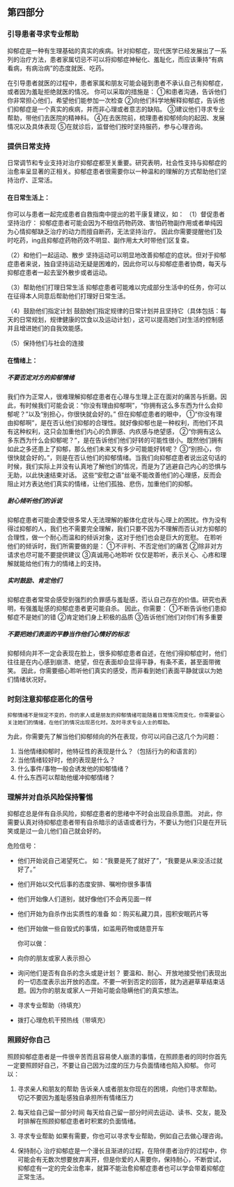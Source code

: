 ## 第四部分
### 引导患者寻求专业帮助
   抑郁症是一种有生理基础的真实的疾病。针对抑郁症，现代医学已经发展出了一系列的治疗方法，患者家属切忌不可以将抑郁症神秘化、羞耻化，而应该秉持“有病看病，有病治病”的态度就医、吃药。
   
   在引导患者就医的过程中，患者家属和朋友可能会碰到患者不承认自己有抑郁症，或者因为羞耻拒绝就医的情况。
你可以采取的措施是：
①和患者沟通，告诉他们你非常担心他们，希望他们能参加一次检查
②向他们科学地解释抑郁症，告诉他们抑郁症是一个真实的疾病，并而非心理或者意志的缺陷。
③建议他们寻求专业帮助，带他们去医院的精神科。
④在去医院前，梳理患者抑郁倾向的起因、发展情况以及具体表现
⑤在就诊后，监督他们按时坚持服药，参与心理咨询。


### 提供日常支持
   日常调节和专业支持对治疗抑郁症都至关重要。研究表明，社会性支持与抑郁症的治愈率呈显著的正相关。抑郁症患者很需要你以一种温和的理解的方式帮助他们坚持治疗、正常活。

#### 在日常生活上：
你可以与患者一起完成患者自救指南中提出的若干康复建议，如：
（1）督促患者坚持治疗：
    抑郁症患者可能会因为不相信药物药效、害怕药物副作用或者单纯因为心情抑郁缺乏治疗的动力而擅自断药，无法坚持治疗。
因此你需要提醒他们及时吃药，ing且抑郁症药物药效不明显、副作用太大时带他们区复查。
   
（2）和他们一起运动、散步
   坚持运动可以明显地改善抑郁症的症状。但对于抑郁症患者来说，独自坚持运动无疑是困难的，因此你可以与抑郁症患者协商，每天与抑郁症患者一起去室外散步或者运动。

（3）帮助他们打理日常生活
  抑郁症患者可能难以完成部分生活中的任务，你可以在征得本人同意后帮助他们打理好日常生活。

（4）鼓励他们指定计划
   鼓励她们指定规律的日常计划并且坚持它（具体包括：每天的日常规划，规律健康的饮食以及运动计划），这可以提高她们对生活的控制感并且增进她们的自我效能感。
   
（5）保持他们与社会的连接


#### 在情绪上：

##### 不要否定对方的抑郁情绪
我们作为正常人，很难理解抑郁症患者在心理与生理上正在面对的痛苦与折磨。因此，有时候我们可能会说：“你没有理由抑郁啊”，“你拥有这么多东西为什么会抑郁呢？”以及“别担心，你很快就会好的。”
但在抑郁症患者的眼中，
①“你没有理由抑郁啊”，是在否认他们抑郁的合理性。就好像抑郁也是一种权利，而他们不具有这种权利，这只会加重他们内心的负罪感、内疚感与绝望感，
②“你拥有这么多东西为什么会抑郁呢？”，是在告诉他们他们好转的可能性很小。既然他们拥有如此之多还患上了抑郁，那么他们未来又有多少可能能好转呢？
③“别担心，你很快就会好的。”，则是在否认他们的抑郁情绪。当我们向抑郁症患者说出这句话的时候，我们实际上并没有认真地了解他们的情况，而是为了逃避自己内心的恐惧与无助，以此快速结束对话。
这些“安慰之语”丝毫不能改善他们的心理感，反而会阻止对方表达他们真实的情绪，让他们孤独、悲伤，加重他们的抑郁。

##### 耐心倾听他们的诉说
  抑郁症患者可能会遭受很多常人无法理解的躯体化症状与心理上的困扰。作为没有得过抑郁的人，我们也不需要完全理解，我们只要不因为不理解而否认对方抑郁的合理性，做一个耐心而温和的倾诉对象，这对于他们也会是巨大的宽慰。
   在聆听他们的倾诉时，我们所需要做的是：
①不评判、不否定他们的痛苦
②除非对方请求也尽可能不要提供建议
③真诚用心地聆听
仅仅是聆听，表示关心、心疼和理解就能给他们有力的情绪上的支持。

##### 实时鼓励、肯定他们
   抑郁症患者常常会感受到强烈的负罪感与羞耻感，否认自己存在的价值。研究也表明，有强羞耻感的抑郁症患者更可能自杀。
因此，你需要：
①不断告诉他们患抑郁症不是她们的错
②肯定她们身上积极的品质
③告诉他们他们对你们有多重要

##### 不要把她们表面的平静当作他们心情好的标志
抑郁倾向并不一定会表现在脸上，很多抑郁症患者自述，在他们得抑郁症时，他们往往是在内心感到崩溃、绝望，但在表面却会显得平静，有条不紊，甚至面带微笑。
因此，你需要细心聆听他们真实的感受，而非看到她们表面平静就误以为她们情绪状况好。




### 时刻注意抑郁症恶化的信号
    抑郁情绪不是恒定不变的，你的家人或是朋友的抑郁情绪可能随着日常情况而变化，你需要留心关注她们的情绪，在他们的情况出现恶化时。及时寻求专业人士的帮助。
为此，你需要先了解当他们抑郁倾向的外在表现，你可以问自己这几个为问题： 
1. 当他情绪抑郁时，他特征性的表现是什么？（包括行为的和语言的）
2. 当他情绪较好时，他的表现是什么？
3. 什么事件/事物一般会诱发他的抑郁情绪？
4. 什么东西可以帮助他缓冲抑郁情绪？

### 理解并对自杀风险保持警惕
抑郁症总是伴有自杀风险，抑郁症患者的思绪中不时会出现自杀意图。
对此，你需要认真对待抑郁症患者带有自杀暗示的话语或者行为，不要认为他们只是在开玩笑或是过一会儿他们自己就会好的。

  危险信号：
- 他们开始说自己渴望死亡。
         如：“我要是死了就好了”，“我要是从来没活过就好了。”
- 他们开始以交代后事的态度安排、嘱咐你很多事情
- 他们开始像人们道别，就好像他们不会再见面一样
- 他们开始为自杀作出实质性的准备
     如：购买私藏刀具，囤积安眠药片等
- 他们开始做一些自毁式的事情，如滥用药物或随意开车

  你可以做： 
- 向你的朋友或家人表示担心
- 询问他们是否有自杀的念头或是计划？
要温和、耐心、开放地接受他们表现出的一切态度表示出开放的态度。不要一听到否定的回答，就为逃避草草结束话题。因为你的朋友或家人一开始可能会隐瞒他们的真实想法。
- 寻求专业帮助（待填充）
- 拨打心理危机干预热线（带填充）
  




### 照顾好你自己
   照顾抑郁症患者是一件很辛苦而且容易使人崩溃的事情，在照顾患者的同时你首先一定要照顾好自己，不要让自己因为过度的压力与负面情绪也陷入抑郁。
   你可以：
1. 寻求亲人和朋友的帮助
告诉亲人或者朋友你现在的困境，向他们寻求帮助。
切记不要因为羞耻感独自承担所有情绪压力

2. 每天给自己留一部分时间
每天给自己留一部分时间去运动、读书、交友，能及时排解在照顾抑郁症患者时积累的负面情绪。

3. 寻求专业帮助
 如果有需要，你也可以寻求专业帮助，例如自己去做心理咨询。

4. 保持耐心
治疗抑郁症是一个漫长且渐进的过程，在陪伴患者治疗的过程中，你可能会有无数次想要放弃离开，但是你爱的人需要你，保持耐心，不断尝试，抑郁症有一定的完全治愈率，就算不能治愈抑郁症患者也可以学会带着抑郁症正常生活。


